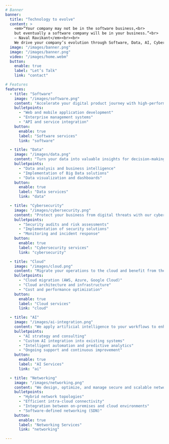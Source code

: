 ```yaml
---
# Banner
banner:
  title: "Technology to evolve"
  content: >
    <em>“Your company may not be in the software business,<br>
    but eventually a software company will be in your business.”<br>
    — Naval Ravikant</em><br><br>
    We drive your company’s evolution through Software, Data, AI, Cybersecurity, and Cloud technologies.
  image: "/images/banner.png"
  image: "/images/banner.png"
  video: "/images/home.webm"
  button:
    enable: true
    label: "Let’s Talk"
    link: "contact"

# Features
features:
  - title: "Software"
    image: "/images/software.png"
    content: "Accelerate your digital product journey with high-performance software tailored to your goals. From idea to launch, we bring your vision to life with cutting-edge technology and agile development."
    bulletpoints:
      - "Web and mobile application development"
      - "Enterprise management systems"
      - "API and service integration"
    button:
      enable: true
      label: "Software services"
      link: "software"

  - title: "Data"
    image: "/images/data.png"
    content: "Turn your data into valuable insights for decision-making. We offer data analytics, big data, and business intelligence services to help you discover patterns and trends that drive business growth."
    bulletpoints:
      - "Data analysis and business intelligence"
      - "Implementation of Big Data solutions"
      - "Data visualization and dashboards"
    button:
      enable: true
      label: "Data services"
      link: "data"

  - title: "Cybersecurity"
    image: "/images/cybersecurity.png"
    content: "Protect your business from digital threats with our cybersecurity solutions. We offer risk assessments, security implementation, and continuous monitoring to ensure the integrity of your systems and data."
    bulletpoints:
      - "Security audits and risk assessments"
      - "Implementation of security solutions"
      - "Monitoring and incident response"
    button:
      enable: true
      label: "Cybersecurity services"
      link: "cybersecurity"

  - title: "Cloud"
    image: "/images/cloud.png"
    content: "Migrate your operations to the cloud and benefit from the scalability, flexibility, and efficiency of cloud technologies. Our experts will help you design and implement the best cloud strategy for your business."
    bulletpoints:
      - "Cloud migration (AWS, Azure, Google Cloud)"
      - "Cloud architecture and infrastructure"
      - "Cost and performance optimization"
    button:
      enable: true
      label: "Cloud services"
      link: "cloud"

  - title: "AI"
    image: "/images/ai-integration.png"
    content: "We apply artificial intelligence to your workflows to enhance decision-making, automate repetitive tasks, and unlock meaningful insights from your data. We deliver practical, tailored, and sustainable AI solutions."
    bulletpoints:
      - "AI strategy and consulting"
      - "Custom AI integration into existing systems"
      - "Intelligent automation and predictive analytics"
      - "Ongoing support and continuous improvement"
    button:
      enable: true
      label: "AI Services"
      link: "ai"

  - title: "Networking"
    image: "/images/networking.png"
    content: "We design, optimize, and manage secure and scalable network architectures tailored to your business. From on-premises to the cloud, we enable seamless connectivity and implement software-defined networking (SDN) solutions."
    bulletpoints:
      - "Hybrid network topologies"
      - "Efficient intra-cloud connectivity"
      - "Integration between on-premises and cloud environments"
      - "Software-defined networking (SDN)"
    button:
      enable: true
      label: "Networking Services"
      link: "networking"

---
```

